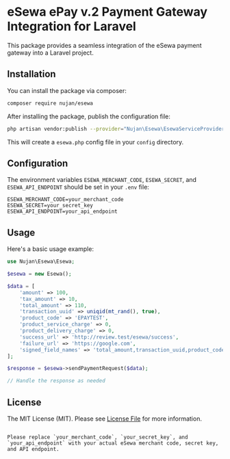 
# eSewa ePay v.2 Payment Gateway Integration for Laravel

This package provides a seamless integration of the eSewa payment gateway into a Laravel project.

## Installation

You can install the package via composer:

```bash
composer require nujan/esewa
```

After installing the package, publish the configuration file:

```bash
php artisan vendor:publish --provider="Nujan\Esewa\EsewaServiceProvider"
```

This will create a `esewa.php` config file in your `config` directory.

## Configuration

The environment variables `ESEWA_MERCHANT_CODE`, `ESEWA_SECRET`, and `ESEWA_API_ENDPOINT` should be set in your `.env` file:

```dotenv
ESEWA_MERCHANT_CODE=your_merchant_code
ESEWA_SECRET=your_secret_key
ESEWA_API_ENDPOINT=your_api_endpoint
```

## Usage

Here's a basic usage example:

```php
use Nujan\Esewa\Esewa;

$esewa = new Esewa();

$data = [
    'amount' => 100,
    'tax_amount' => 10,
    'total_amount' => 110,
    'transaction_uuid' => uniqid(mt_rand(), true),
    'product_code' => 'EPAYTEST',
    'product_service_charge' => 0,
    'product_delivery_charge' => 0,
    'success_url' => 'http://review.test/esewa/success',
    'failure_url' => 'https://google.com',
    'signed_field_names' => 'total_amount,transaction_uuid,product_code',
];

$response = $esewa->sendPaymentRequest($data);

// Handle the response as needed
```

## License

The MIT License (MIT). Please see [License File](LICENSE) for more information.
```

Please replace `your_merchant_code`, `your_secret_key`, and `your_api_endpoint` with your actual eSewa merchant code, secret key, and API endpoint.
